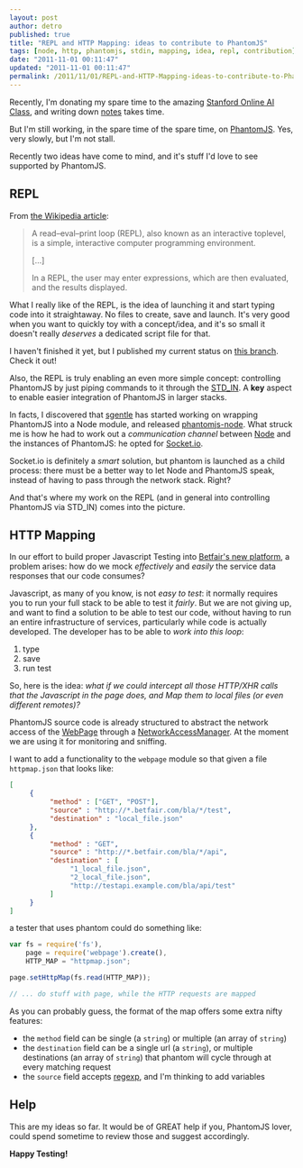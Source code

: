 ```yaml
---
layout: post
author: detro
published: true
title: "REPL and HTTP Mapping: ideas to contribute to PhantomJS"
tags: [node, http, phantomjs, stdin, mapping, idea, repl, contribution]
date: "2011-11-01 00:11:47"
updated: "2011-11-01 00:11:47"
permalink: /2011/11/01/REPL-and-HTTP-Mapping-ideas-to-contribute-to-PhantomJS
---
```


Recently, I'm donating my spare time to the amazing [Stanford Online AI Class](http://www.ai-class.com), and writing down [notes](http://blog.ivandemarino.me/tag/notes) takes time.

But I'm still working, in the spare time of the spare time, on [PhantomJS](http://www.phantomjs.org/). Yes, very slowly, but I'm not stall.

Recently two ideas have come to mind, and it's stuff I'd love to see supported by PhantomJS.

## REPL

From [the Wikipedia article](http://en.wikipedia.org/wiki/Read%E2%80%93eval%E2%80%93print_loop):
<blockquote>
A read–eval–print loop (REPL), also known as an interactive toplevel, is a simple, interactive computer programming environment.

[...]

In a REPL, the user may enter expressions, which are then evaluated, and the results displayed.
</blockquote>

What I really like of the REPL, is the idea of launching it and start typing code into it straightaway. No files to create, save and launch. It's very good when you want to quickly toy with a concept/idea, and it's so small it doesn't really _deserves_ a dedicated script file for that.

I haven't finished it yet, but I published my current status on [this branch](https://github.com/detro/phantomjs/tree/dev-repl2). Check it out!

Also, the REPL is truly enabling an even more simple concept: controlling PhantomJS by just piping commands to it through the [STD_IN](http://en.wikipedia.org/wiki/Standard_streams). A **key** aspect to enable easier integration of PhantomJS in larger stacks.

In facts, I discovered that [sgentle](https://github.com/sgentle) has started working on wrapping PhantomJS into a Node module, and released [phantomjs-node](https://github.com/sgentle/phantomjs-node). What struck me is how he had to work out a _communication channel_ between [Node](http://nodejs.org/) and the instances of PhantomJS: he opted for [Socket.io](http://socket.io/).

Socket.io is definitely a _smart_ solution, but phantom is launched as a child process: there must be a better way to let Node and PhantomJS speak, instead of having to pass through the network stack. Right?

And that's where my work on the REPL (and in general into controlling PhantomJS via STD_IN) comes into the picture.

## HTTP Mapping

In our effort to build proper Javascript Testing into [Betfair's new platform](http://beta.betfair.com), a problem arises: how do we mock _effectively_ and _easily_ the service data responses that our code consumes?

Javascript, as many of you know, is not _easy to test_: it normally requires you to run your full stack to be able to test it _fairly_. But we are not giving up, and want to find a solution to be able to test our code, without having to run an entire infrastructure of services, particularly while code is actually developed. The developer has to be able to _work into this loop_:

1. type
2. save
3. run test

So, here is the idea: _what if we could intercept all those HTTP/XHR calls that the Javascript in the page does, and Map them to local files (or even different remotes)?_

PhantomJS source code is already structured to abstract the network access of the [WebPage](http://doc.qt.nokia.com/4.7/qwebpage.html) through a [NetworkAccessManager](http://doc.qt.nokia.com/4.7/qnetworkaccessmanager.html). At the moment we are using it for monitoring and sniffing.

I want to add a functionality to the `webpage` module so that given a file `httpmap.json` that looks like:

```json
[
     {
          "method" : ["GET", "POST"],
          "source" : "http://*.betfair.com/bla/*/test",
          "destination" : "local_file.json"
     },
     {
          "method" : "GET",
          "source" : "http://*.betfair.com/bla/*/api",
          "destination" : [
               "1_local_file.json",
               "2_local_file.json",
               "http://testapi.example.com/bla/api/test"
          ]
     }
]
```


a tester that uses phantom could do something like:

```javascript
var fs = require('fs'),
    page = require('webpage').create(),
    HTTP_MAP = "httpmap.json";

page.setHttpMap(fs.read(HTTP_MAP));

// ... do stuff with page, while the HTTP requests are mapped
```


As you can probably guess, the format of the map offers some extra nifty features:

* the `method` field can be single (a `string`) or multiple (an array of `string`)
* the `destination` field can be a single url (a `string`), or multiple destinations (an array of `string`) that phantom will cycle through at every matching request
* the `source` field accepts [regexp](http://en.wikipedia.org/wiki/Regular_expression), and I'm thinking to add variables

## Help

This are my ideas so far. It would be of GREAT help if you, PhantomJS lover, could spend sometime to review those and suggest accordingly.

**Happy Testing!**
